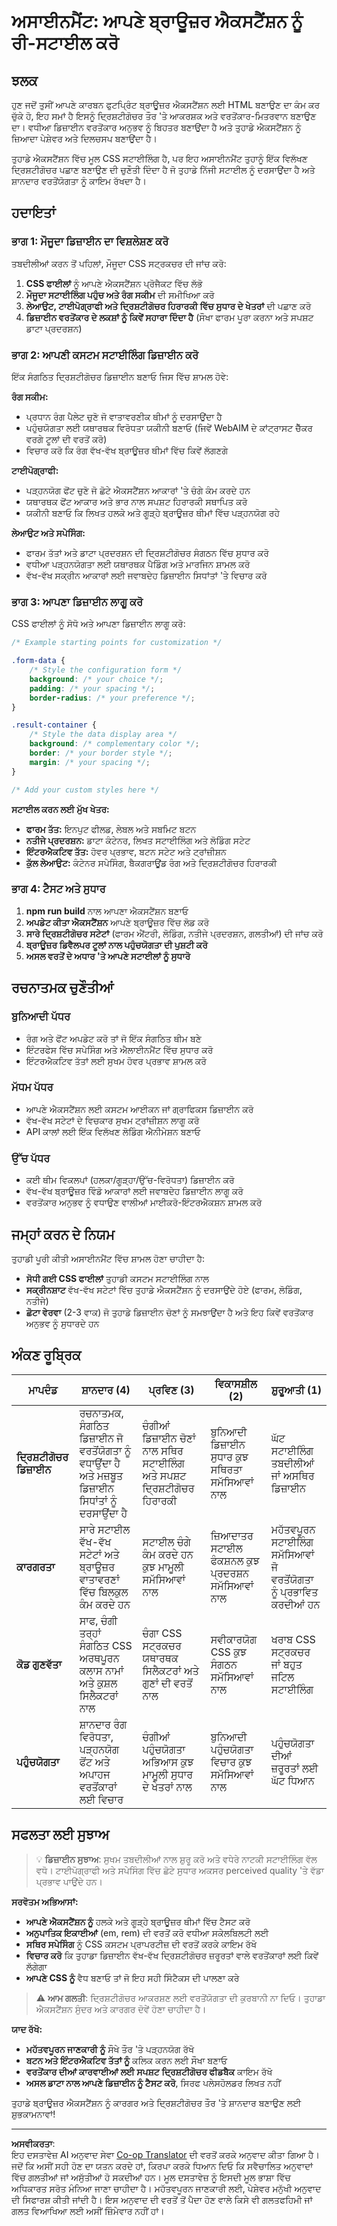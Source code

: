 <!--
CO_OP_TRANSLATOR_METADATA:
{
  "original_hash": "b6897c02603d0045dd6d8256e8714baa",
  "translation_date": "2025-10-22T18:17:25+00:00",
  "source_file": "5-browser-extension/1-about-browsers/assignment.md",
  "language_code": "pa"
}
-->
# ਅਸਾਈਨਮੈਂਟ: ਆਪਣੇ ਬ੍ਰਾਊਜ਼ਰ ਐਕਸਟੈਂਸ਼ਨ ਨੂੰ ਰੀ-ਸਟਾਈਲ ਕਰੋ

## ਝਲਕ

ਹੁਣ ਜਦੋਂ ਤੁਸੀਂ ਆਪਣੇ ਕਾਰਬਨ ਫੁਟਪ੍ਰਿੰਟ ਬ੍ਰਾਊਜ਼ਰ ਐਕਸਟੈਂਸ਼ਨ ਲਈ HTML ਬਣਾਉਣ ਦਾ ਕੰਮ ਕਰ ਚੁੱਕੇ ਹੋ, ਇਹ ਸਮਾਂ ਹੈ ਇਸਨੂੰ ਦ੍ਰਿਸ਼ਟੀਗੋਚਰ ਤੌਰ 'ਤੇ ਆਕਰਸ਼ਕ ਅਤੇ ਵਰਤੋਂਕਾਰ-ਮਿਤਰਵਾਨ ਬਣਾਉਣ ਦਾ। ਵਧੀਆ ਡਿਜ਼ਾਈਨ ਵਰਤੋਂਕਾਰ ਅਨੁਭਵ ਨੂੰ ਬਿਹਤਰ ਬਣਾਉਂਦਾ ਹੈ ਅਤੇ ਤੁਹਾਡੇ ਐਕਸਟੈਂਸ਼ਨ ਨੂੰ ਜ਼ਿਆਦਾ ਪੇਸ਼ੇਵਰ ਅਤੇ ਦਿਲਚਸਪ ਬਣਾਉਂਦਾ ਹੈ।

ਤੁਹਾਡੇ ਐਕਸਟੈਂਸ਼ਨ ਵਿੱਚ ਮੂਲ CSS ਸਟਾਈਲਿੰਗ ਹੈ, ਪਰ ਇਹ ਅਸਾਈਨਮੈਂਟ ਤੁਹਾਨੂੰ ਇੱਕ ਵਿਲੱਖਣ ਦ੍ਰਿਸ਼ਟੀਗੋਚਰ ਪਛਾਣ ਬਣਾਉਣ ਦੀ ਚੁਣੌਤੀ ਦਿੰਦਾ ਹੈ ਜੋ ਤੁਹਾਡੇ ਨਿੱਜੀ ਸਟਾਈਲ ਨੂੰ ਦਰਸਾਉਂਦਾ ਹੈ ਅਤੇ ਸ਼ਾਨਦਾਰ ਵਰਤੋਂਯੋਗਤਾ ਨੂੰ ਕਾਇਮ ਰੱਖਦਾ ਹੈ।

## ਹਦਾਇਤਾਂ

### ਭਾਗ 1: ਮੌਜੂਦਾ ਡਿਜ਼ਾਈਨ ਦਾ ਵਿਸ਼ਲੇਸ਼ਣ ਕਰੋ

ਤਬਦੀਲੀਆਂ ਕਰਨ ਤੋਂ ਪਹਿਲਾਂ, ਮੌਜੂਦਾ CSS ਸਟ੍ਰਕਚਰ ਦੀ ਜਾਂਚ ਕਰੋ:

1. **CSS ਫਾਈਲਾਂ** ਨੂੰ ਆਪਣੇ ਐਕਸਟੈਂਸ਼ਨ ਪ੍ਰੋਜੈਕਟ ਵਿੱਚ ਲੱਭੋ
2. **ਮੌਜੂਦਾ ਸਟਾਈਲਿੰਗ ਪਹੁੰਚ ਅਤੇ ਰੰਗ ਸਕੀਮ** ਦੀ ਸਮੀਖਿਆ ਕਰੋ
3. **ਲੇਆਉਟ, ਟਾਈਪੋਗ੍ਰਾਫੀ ਅਤੇ ਦ੍ਰਿਸ਼ਟੀਗੋਚਰ ਹਿਰਾਰਕੀ ਵਿੱਚ ਸੁਧਾਰ ਦੇ ਖੇਤਰਾਂ** ਦੀ ਪਛਾਣ ਕਰੋ
4. **ਡਿਜ਼ਾਈਨ ਵਰਤੋਂਕਾਰ ਦੇ ਲਕਸ਼ਾਂ ਨੂੰ ਕਿਵੇਂ ਸਹਾਰਾ ਦਿੰਦਾ ਹੈ** (ਸੌਖਾ ਫਾਰਮ ਪੂਰਾ ਕਰਨਾ ਅਤੇ ਸਪਸ਼ਟ ਡਾਟਾ ਪ੍ਰਦਰਸ਼ਨ)

### ਭਾਗ 2: ਆਪਣੀ ਕਸਟਮ ਸਟਾਈਲਿੰਗ ਡਿਜ਼ਾਈਨ ਕਰੋ

ਇੱਕ ਸੰਗਠਿਤ ਦ੍ਰਿਸ਼ਟੀਗੋਚਰ ਡਿਜ਼ਾਈਨ ਬਣਾਓ ਜਿਸ ਵਿੱਚ ਸ਼ਾਮਲ ਹੋਵੇ:

**ਰੰਗ ਸਕੀਮ:**
- ਪ੍ਰਧਾਨ ਰੰਗ ਪੈਲੇਟ ਚੁਣੋ ਜੋ ਵਾਤਾਵਰਣੀਕ ਥੀਮਾਂ ਨੂੰ ਦਰਸਾਉਂਦਾ ਹੈ
- ਪਹੁੰਚਯੋਗਤਾ ਲਈ ਯਥਾਰਥਕ ਵਿਰੋਧਤਾ ਯਕੀਨੀ ਬਣਾਓ (ਜਿਵੇਂ WebAIM ਦੇ ਕਾਂਟ੍ਰਾਸਟ ਚੈੱਕਰ ਵਰਗੇ ਟੂਲਾਂ ਦੀ ਵਰਤੋਂ ਕਰੋ)
- ਵਿਚਾਰ ਕਰੋ ਕਿ ਰੰਗ ਵੱਖ-ਵੱਖ ਬ੍ਰਾਊਜ਼ਰ ਥੀਮਾਂ ਵਿੱਚ ਕਿਵੇਂ ਲੱਗਣਗੇ

**ਟਾਈਪੋਗ੍ਰਾਫੀ:**
- ਪੜ੍ਹਨਯੋਗ ਫੋਂਟ ਚੁਣੋ ਜੋ ਛੋਟੇ ਐਕਸਟੈਂਸ਼ਨ ਆਕਾਰਾਂ 'ਤੇ ਚੰਗੇ ਕੰਮ ਕਰਦੇ ਹਨ
- ਯਥਾਰਥਕ ਫੋਂਟ ਆਕਾਰ ਅਤੇ ਭਾਰ ਨਾਲ ਸਪਸ਼ਟ ਹਿਰਾਰਕੀ ਸਥਾਪਿਤ ਕਰੋ
- ਯਕੀਨੀ ਬਣਾਓ ਕਿ ਲਿਖਤ ਹਲਕੇ ਅਤੇ ਗੂੜ੍ਹੇ ਬ੍ਰਾਊਜ਼ਰ ਥੀਮਾਂ ਵਿੱਚ ਪੜ੍ਹਨਯੋਗ ਰਹੇ

**ਲੇਆਉਟ ਅਤੇ ਸਪੇਸਿੰਗ:**
- ਫਾਰਮ ਤੱਤਾਂ ਅਤੇ ਡਾਟਾ ਪ੍ਰਦਰਸ਼ਨ ਦੀ ਦ੍ਰਿਸ਼ਟੀਗੋਚਰ ਸੰਗਠਨ ਵਿੱਚ ਸੁਧਾਰ ਕਰੋ
- ਵਧੀਆ ਪੜ੍ਹਨਯੋਗਤਾ ਲਈ ਯਥਾਰਥਕ ਪੈਡਿੰਗ ਅਤੇ ਮਾਰਜਿਨ ਸ਼ਾਮਲ ਕਰੋ
- ਵੱਖ-ਵੱਖ ਸਕ੍ਰੀਨ ਆਕਾਰਾਂ ਲਈ ਜਵਾਬਦੇਹ ਡਿਜ਼ਾਈਨ ਸਿਧਾਂਤਾਂ 'ਤੇ ਵਿਚਾਰ ਕਰੋ

### ਭਾਗ 3: ਆਪਣਾ ਡਿਜ਼ਾਈਨ ਲਾਗੂ ਕਰੋ

CSS ਫਾਈਲਾਂ ਨੂੰ ਸੋਧੋ ਅਤੇ ਆਪਣਾ ਡਿਜ਼ਾਈਨ ਲਾਗੂ ਕਰੋ:

```css
/* Example starting points for customization */

.form-data {
    /* Style the configuration form */
    background: /* your choice */;
    padding: /* your spacing */;
    border-radius: /* your preference */;
}

.result-container {
    /* Style the data display area */
    background: /* complementary color */;
    border: /* your border style */;
    margin: /* your spacing */;
}

/* Add your custom styles here */
```

**ਸਟਾਈਲ ਕਰਨ ਲਈ ਮੁੱਖ ਖੇਤਰ:**
- **ਫਾਰਮ ਤੱਤ:** ਇਨਪੁਟ ਫੀਲਡ, ਲੇਬਲ ਅਤੇ ਸਬਮਿਟ ਬਟਨ
- **ਨਤੀਜੇ ਪ੍ਰਦਰਸ਼ਨ:** ਡਾਟਾ ਕੰਟੇਨਰ, ਲਿਖਤ ਸਟਾਈਲਿੰਗ ਅਤੇ ਲੋਡਿੰਗ ਸਟੇਟ
- **ਇੰਟਰਐਕਟਿਵ ਤੱਤ:** ਹੋਵਰ ਪ੍ਰਭਾਵ, ਬਟਨ ਸਟੇਟ ਅਤੇ ਟ੍ਰਾਂਜ਼ੀਸ਼ਨ
- **ਕੁੱਲ ਲੇਆਉਟ:** ਕੰਟੇਨਰ ਸਪੇਸਿੰਗ, ਬੈਕਗਰਾਊਂਡ ਰੰਗ ਅਤੇ ਦ੍ਰਿਸ਼ਟੀਗੋਚਰ ਹਿਰਾਰਕੀ

### ਭਾਗ 4: ਟੈਸਟ ਅਤੇ ਸੁਧਾਰ

1. **npm run build** ਨਾਲ ਆਪਣਾ ਐਕਸਟੈਂਸ਼ਨ ਬਣਾਓ
2. **ਅਪਡੇਟ ਕੀਤਾ ਐਕਸਟੈਂਸ਼ਨ** ਆਪਣੇ ਬ੍ਰਾਊਜ਼ਰ ਵਿੱਚ ਲੋਡ ਕਰੋ
3. **ਸਾਰੇ ਦ੍ਰਿਸ਼ਟੀਗੋਚਰ ਸਟੇਟਾਂ** (ਫਾਰਮ ਐਂਟਰੀ, ਲੋਡਿੰਗ, ਨਤੀਜੇ ਪ੍ਰਦਰਸ਼ਨ, ਗਲਤੀਆਂ) ਦੀ ਜਾਂਚ ਕਰੋ
4. **ਬ੍ਰਾਊਜ਼ਰ ਡਿਵੈਲਪਰ ਟੂਲਾਂ ਨਾਲ ਪਹੁੰਚਯੋਗਤਾ ਦੀ ਪੁਸ਼ਟੀ ਕਰੋ**
5. **ਅਸਲ ਵਰਤੋਂ ਦੇ ਅਧਾਰ 'ਤੇ ਆਪਣੇ ਸਟਾਈਲਾਂ ਨੂੰ ਸੁਧਾਰੋ**

## ਰਚਨਾਤਮਕ ਚੁਣੌਤੀਆਂ

### ਬੁਨਿਆਦੀ ਪੱਧਰ
- ਰੰਗ ਅਤੇ ਫੋਂਟ ਅਪਡੇਟ ਕਰੋ ਤਾਂ ਜੋ ਇੱਕ ਸੰਗਠਿਤ ਥੀਮ ਬਣੇ
- ਇੰਟਰਫੇਸ ਵਿੱਚ ਸਪੇਸਿੰਗ ਅਤੇ ਐਲਾਈਨਮੈਂਟ ਵਿੱਚ ਸੁਧਾਰ ਕਰੋ
- ਇੰਟਰਐਕਟਿਵ ਤੱਤਾਂ ਲਈ ਸੁਖਮ ਹੋਵਰ ਪ੍ਰਭਾਵ ਸ਼ਾਮਲ ਕਰੋ

### ਮੱਧਮ ਪੱਧਰ
- ਆਪਣੇ ਐਕਸਟੈਂਸ਼ਨ ਲਈ ਕਸਟਮ ਆਈਕਨ ਜਾਂ ਗ੍ਰਾਫਿਕਸ ਡਿਜ਼ਾਈਨ ਕਰੋ
- ਵੱਖ-ਵੱਖ ਸਟੇਟਾਂ ਦੇ ਵਿਚਕਾਰ ਸੁਖਮ ਟ੍ਰਾਂਜ਼ੀਸ਼ਨ ਲਾਗੂ ਕਰੋ
- API ਕਾਲਾਂ ਲਈ ਇੱਕ ਵਿਲੱਖਣ ਲੋਡਿੰਗ ਐਨੀਮੇਸ਼ਨ ਬਣਾਓ

### ਉੱਚ ਪੱਧਰ
- ਕਈ ਥੀਮ ਵਿਕਲਪਾਂ (ਹਲਕਾ/ਗੂੜ੍ਹਾ/ਉੱਚ-ਵਿਰੋਧਤਾ) ਡਿਜ਼ਾਈਨ ਕਰੋ
- ਵੱਖ-ਵੱਖ ਬ੍ਰਾਊਜ਼ਰ ਵਿੰਡੋ ਆਕਾਰਾਂ ਲਈ ਜਵਾਬਦੇਹ ਡਿਜ਼ਾਈਨ ਲਾਗੂ ਕਰੋ
- ਵਰਤੋਂਕਾਰ ਅਨੁਭਵ ਨੂੰ ਵਧਾਉਣ ਵਾਲੀਆਂ ਮਾਈਕਰੋ-ਇੰਟਰਐਕਸ਼ਨ ਸ਼ਾਮਲ ਕਰੋ

## ਜਮ੍ਹਾਂ ਕਰਨ ਦੇ ਨਿਯਮ

ਤੁਹਾਡੀ ਪੂਰੀ ਕੀਤੀ ਅਸਾਈਨਮੈਂਟ ਵਿੱਚ ਸ਼ਾਮਲ ਹੋਣਾ ਚਾਹੀਦਾ ਹੈ:

- **ਸੋਧੀ ਗਈ CSS ਫਾਈਲਾਂ** ਤੁਹਾਡੀ ਕਸਟਮ ਸਟਾਈਲਿੰਗ ਨਾਲ
- **ਸਕ੍ਰੀਨਸ਼ਾਟ** ਵੱਖ-ਵੱਖ ਸਟੇਟਾਂ ਵਿੱਚ ਤੁਹਾਡੇ ਐਕਸਟੈਂਸ਼ਨ ਨੂੰ ਦਰਸਾਉਂਦੇ ਹੋਏ (ਫਾਰਮ, ਲੋਡਿੰਗ, ਨਤੀਜੇ)
- **ਛੋਟਾ ਵੇਰਵਾ** (2-3 ਵਾਕ) ਜੋ ਤੁਹਾਡੇ ਡਿਜ਼ਾਈਨ ਚੋਣਾਂ ਨੂੰ ਸਮਝਾਉਂਦਾ ਹੈ ਅਤੇ ਇਹ ਕਿਵੇਂ ਵਰਤੋਂਕਾਰ ਅਨੁਭਵ ਨੂੰ ਸੁਧਾਰਦੇ ਹਨ

## ਅੰਕਣ ਰੂਬ੍ਰਿਕ

| ਮਾਪਦੰਡ | ਸ਼ਾਨਦਾਰ (4) | ਪ੍ਰਵਿਣ (3) | ਵਿਕਾਸਸ਼ੀਲ (2) | ਸ਼ੁਰੂਆਤੀ (1) |
|----------|---------------|----------------|----------------|----------------|
| **ਦ੍ਰਿਸ਼ਟੀਗੋਚਰ ਡਿਜ਼ਾਈਨ** | ਰਚਨਾਤਮਕ, ਸੰਗਠਿਤ ਡਿਜ਼ਾਈਨ ਜੋ ਵਰਤੋਂਯੋਗਤਾ ਨੂੰ ਵਧਾਉਂਦਾ ਹੈ ਅਤੇ ਮਜ਼ਬੂਤ ਡਿਜ਼ਾਈਨ ਸਿਧਾਂਤਾਂ ਨੂੰ ਦਰਸਾਉਂਦਾ ਹੈ | ਚੰਗੀਆਂ ਡਿਜ਼ਾਈਨ ਚੋਣਾਂ ਨਾਲ ਸਥਿਰ ਸਟਾਈਲਿੰਗ ਅਤੇ ਸਪਸ਼ਟ ਦ੍ਰਿਸ਼ਟੀਗੋਚਰ ਹਿਰਾਰਕੀ | ਬੁਨਿਆਦੀ ਡਿਜ਼ਾਈਨ ਸੁਧਾਰ ਕੁਝ ਸਥਿਰਤਾ ਸਮੱਸਿਆਵਾਂ ਨਾਲ | ਘੱਟ ਸਟਾਈਲਿੰਗ ਤਬਦੀਲੀਆਂ ਜਾਂ ਅਸਥਿਰ ਡਿਜ਼ਾਈਨ |
| **ਕਾਰਗਰਤਾ** | ਸਾਰੇ ਸਟਾਈਲ ਵੱਖ-ਵੱਖ ਸਟੇਟਾਂ ਅਤੇ ਬ੍ਰਾਊਜ਼ਰ ਵਾਤਾਵਰਣਾਂ ਵਿੱਚ ਬਿਲਕੁਲ ਕੰਮ ਕਰਦੇ ਹਨ | ਸਟਾਈਲ ਚੰਗੇ ਕੰਮ ਕਰਦੇ ਹਨ ਕੁਝ ਮਾਮੂਲੀ ਸਮੱਸਿਆਵਾਂ ਨਾਲ | ਜ਼ਿਆਦਾਤਰ ਸਟਾਈਲ ਫੰਕਸ਼ਨਲ ਕੁਝ ਪ੍ਰਦਰਸ਼ਨ ਸਮੱਸਿਆਵਾਂ ਨਾਲ | ਮਹੱਤਵਪੂਰਨ ਸਟਾਈਲਿੰਗ ਸਮੱਸਿਆਵਾਂ ਜੋ ਵਰਤੋਂਯੋਗਤਾ ਨੂੰ ਪ੍ਰਭਾਵਿਤ ਕਰਦੀਆਂ ਹਨ |
| **ਕੋਡ ਗੁਣਵੱਤਾ** | ਸਾਫ, ਚੰਗੀ ਤਰ੍ਹਾਂ ਸੰਗਠਿਤ CSS ਅਰਥਪੂਰਨ ਕਲਾਸ ਨਾਮਾਂ ਅਤੇ ਕੁਸ਼ਲ ਸਿਲੈਕਟਰਾਂ ਨਾਲ | ਚੰਗਾ CSS ਸਟ੍ਰਕਚਰ ਯਥਾਰਥਕ ਸਿਲੈਕਟਰਾਂ ਅਤੇ ਗੁਣਾਂ ਦੀ ਵਰਤੋਂ ਨਾਲ | ਸਵੀਕਾਰਯੋਗ CSS ਕੁਝ ਸੰਗਠਨ ਸਮੱਸਿਆਵਾਂ ਨਾਲ | ਖਰਾਬ CSS ਸਟ੍ਰਕਚਰ ਜਾਂ ਬਹੁਤ ਜਟਿਲ ਸਟਾਈਲਿੰਗ |
| **ਪਹੁੰਚਯੋਗਤਾ** | ਸ਼ਾਨਦਾਰ ਰੰਗ ਵਿਰੋਧਤਾ, ਪੜ੍ਹਨਯੋਗ ਫੋਂਟ ਅਤੇ ਅਪਾਹਜ ਵਰਤੋਂਕਾਰਾਂ ਲਈ ਵਿਚਾਰ | ਚੰਗੀਆਂ ਪਹੁੰਚਯੋਗਤਾ ਅਭਿਆਸ ਕੁਝ ਮਾਮੂਲੀ ਸੁਧਾਰ ਦੇ ਖੇਤਰਾਂ ਨਾਲ | ਬੁਨਿਆਦੀ ਪਹੁੰਚਯੋਗਤਾ ਵਿਚਾਰ ਕੁਝ ਸਮੱਸਿਆਵਾਂ ਨਾਲ | ਪਹੁੰਚਯੋਗਤਾ ਦੀਆਂ ਜ਼ਰੂਰਤਾਂ ਲਈ ਘੱਟ ਧਿਆਨ |

## ਸਫਲਤਾ ਲਈ ਸੁਝਾਅ

> 💡 **ਡਿਜ਼ਾਈਨ ਸੁਝਾਅ**: ਸੁਖਮ ਤਬਦੀਲੀਆਂ ਨਾਲ ਸ਼ੁਰੂ ਕਰੋ ਅਤੇ ਵਧੇਰੇ ਨਾਟਕੀ ਸਟਾਈਲਿੰਗ ਵੱਲ ਵਧੋ। ਟਾਈਪੋਗ੍ਰਾਫੀ ਅਤੇ ਸਪੇਸਿੰਗ ਵਿੱਚ ਛੋਟੇ ਸੁਧਾਰ ਅਕਸਰ perceived quality 'ਤੇ ਵੱਡਾ ਪ੍ਰਭਾਵ ਪਾਉਂਦੇ ਹਨ।

**ਸਰਵੋਤਮ ਅਭਿਆਸਾਂ:**
- **ਆਪਣੇ ਐਕਸਟੈਂਸ਼ਨ ਨੂੰ** ਹਲਕੇ ਅਤੇ ਗੂੜ੍ਹੇ ਬ੍ਰਾਊਜ਼ਰ ਥੀਮਾਂ ਵਿੱਚ ਟੈਸਟ ਕਰੋ
- **ਅਨੁਪਾਤਿਕ ਇਕਾਈਆਂ** (em, rem) ਦੀ ਵਰਤੋਂ ਕਰੋ ਵਧੀਆ ਸਕੇਲਬਿਲਟੀ ਲਈ
- **ਸਥਿਰ ਸਪੇਸਿੰਗ** ਨੂੰ CSS ਕਸਟਮ ਪ੍ਰਾਪਰਟੀਜ਼ ਦੀ ਵਰਤੋਂ ਕਰਕੇ ਕਾਇਮ ਰੱਖੋ
- **ਵਿਚਾਰ ਕਰੋ** ਕਿ ਤੁਹਾਡਾ ਡਿਜ਼ਾਈਨ ਵੱਖ-ਵੱਖ ਦ੍ਰਿਸ਼ਟੀਗੋਚਰ ਜ਼ਰੂਰਤਾਂ ਵਾਲੇ ਵਰਤੋਂਕਾਰਾਂ ਲਈ ਕਿਵੇਂ ਲੱਗੇਗਾ
- **ਆਪਣੇ CSS ਨੂੰ** ਵੈਧ ਬਣਾਓ ਤਾਂ ਜੋ ਇਹ ਸਹੀ ਸਿੰਟੈਕਸ ਦੀ ਪਾਲਣਾ ਕਰੇ

> ⚠️ **ਆਮ ਗਲਤੀ**: ਦ੍ਰਿਸ਼ਟੀਗੋਚਰ ਆਕਰਸ਼ਣ ਲਈ ਵਰਤੋਂਯੋਗਤਾ ਦੀ ਕੁਰਬਾਨੀ ਨਾ ਦਿਓ। ਤੁਹਾਡਾ ਐਕਸਟੈਂਸ਼ਨ ਸੁੰਦਰ ਅਤੇ ਕਾਰਗਰ ਦੋਵੇਂ ਹੋਣਾ ਚਾਹੀਦਾ ਹੈ।

**ਯਾਦ ਰੱਖੋ:**
- **ਮਹੱਤਵਪੂਰਨ ਜਾਣਕਾਰੀ ਨੂੰ** ਸੌਖੇ ਤੌਰ 'ਤੇ ਪੜ੍ਹਨਯੋਗ ਰੱਖੋ
- **ਬਟਨ ਅਤੇ ਇੰਟਰਐਕਟਿਵ ਤੱਤਾਂ ਨੂੰ** ਕਲਿਕ ਕਰਨ ਲਈ ਸੌਖਾ ਬਣਾਓ
- **ਵਰਤੋਂਕਾਰ ਦੀਆਂ ਕਾਰਵਾਈਆਂ ਲਈ ਸਪਸ਼ਟ ਦ੍ਰਿਸ਼ਟੀਗੋਚਰ ਫੀਡਬੈਕ** ਕਾਇਮ ਰੱਖੋ
- **ਅਸਲ ਡਾਟਾ ਨਾਲ ਆਪਣੇ ਡਿਜ਼ਾਈਨ ਨੂੰ ਟੈਸਟ ਕਰੋ**, ਸਿਰਫ ਪਲੇਸਹੋਲਡਰ ਲਿਖਤ ਨਹੀਂ

ਤੁਹਾਡੇ ਬ੍ਰਾਊਜ਼ਰ ਐਕਸਟੈਂਸ਼ਨ ਨੂੰ ਕਾਰਗਰ ਅਤੇ ਦ੍ਰਿਸ਼ਟੀਗੋਚਰ ਤੌਰ 'ਤੇ ਸ਼ਾਨਦਾਰ ਬਣਾਉਣ ਲਈ ਸ਼ੁਭਕਾਮਨਾਵਾਂ!

---

**ਅਸਵੀਕਰਤਾ**:  
ਇਹ ਦਸਤਾਵੇਜ਼ AI ਅਨੁਵਾਦ ਸੇਵਾ [Co-op Translator](https://github.com/Azure/co-op-translator) ਦੀ ਵਰਤੋਂ ਕਰਕੇ ਅਨੁਵਾਦ ਕੀਤਾ ਗਿਆ ਹੈ। ਜਦੋਂ ਕਿ ਅਸੀਂ ਸਹੀ ਹੋਣ ਦਾ ਯਤਨ ਕਰਦੇ ਹਾਂ, ਕਿਰਪਾ ਕਰਕੇ ਧਿਆਨ ਦਿਓ ਕਿ ਸਵੈਚਾਲਿਤ ਅਨੁਵਾਦਾਂ ਵਿੱਚ ਗਲਤੀਆਂ ਜਾਂ ਅਸੁੱਤੀਆਂ ਹੋ ਸਕਦੀਆਂ ਹਨ। ਮੂਲ ਦਸਤਾਵੇਜ਼ ਨੂੰ ਇਸਦੀ ਮੂਲ ਭਾਸ਼ਾ ਵਿੱਚ ਅਧਿਕਾਰਤ ਸਰੋਤ ਮੰਨਿਆ ਜਾਣਾ ਚਾਹੀਦਾ ਹੈ। ਮਹੱਤਵਪੂਰਨ ਜਾਣਕਾਰੀ ਲਈ, ਪੇਸ਼ੇਵਰ ਮਨੁੱਖੀ ਅਨੁਵਾਦ ਦੀ ਸਿਫਾਰਸ਼ ਕੀਤੀ ਜਾਂਦੀ ਹੈ। ਇਸ ਅਨੁਵਾਦ ਦੀ ਵਰਤੋਂ ਤੋਂ ਪੈਦਾ ਹੋਣ ਵਾਲੇ ਕਿਸੇ ਵੀ ਗਲਤਫਹਿਮੀ ਜਾਂ ਗਲਤ ਵਿਆਖਿਆ ਲਈ ਅਸੀਂ ਜ਼ਿੰਮੇਵਾਰ ਨਹੀਂ ਹਾਂ।